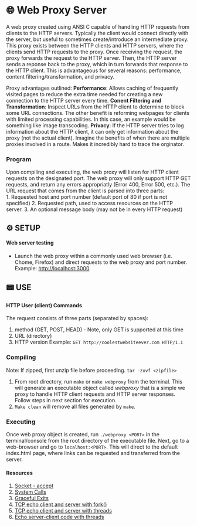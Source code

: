 # 🌐 Web Proxy Server
A web proxy created using ANSI C capable of handling HTTP requests from clients to the HTTP servers. Typically the client would connect directly with the server, but useful to sometimes create/introduce an intermediate proxy. This proxy exists between the HTTP clients and HTTP servers, where the clients send HTTP requests to the proxy. Once receiving the request, the proxy forwards the request to the HTTP server. Then, the HTTP server sends a reponse back to the proxy, which in turn forwards that response to the HTTP client. This is advantageous for several reasons: performance, content filtering/transformation, and privacy. 

Proxy advantages outlined:
  **Performance**: Allows caching of frequently visited pages to reduce the extra time needed for creating a new connection to the HTTP server every time.
  **Conent Filtering and Transformation**: Inspect URLs from the HTTP client to determine to block some URL connections. The other benefit is reforming webpages for clients with limited processing capabilities. In this case, an example would be something like image transcoding.
  **Privacy**: If the HTTP server tries to log information about the HTTP client, it can only get information about the proxy (not the actual client). Imagine the benefits of when there are multiple proxies involved in a route. Makes it incredibly hard to trace the orginator.

### Program
Upon compiling and executing, the web proxy will listen for HTTP client requests on the designated port. The web proxy will only support HTTP GET requests, and return any errors appropriatly (Error 400, Error 500, etc.). The URL request that comes from the client is parsed into three parts:  
    1. Requested host and port number (default port of 80 if port is not specified)
    2. Requested path, used to access resources on the HTTP server.
    3. An optional message body (may not be in every HTTP request)

## ⚙️ SETUP
#### Web server testing
  - Launch the web proxy within a commonly used web browser (i.e. Chome, Firefox) and direct requests to the web proxy and port number. Example: [http://localhost:3000](http://localhost:3000).

## 📟 USE
#### HTTP User (client) Commands
The request consists of three parts (separated by spaces):
1. method (GET, POST, HEAD) - Note, only GET is supported at this time
2. URL (directory)
3. HTTP version
Example: `GET http://coolestwebsiteever.com HTTP/1.1`

### Compiling
  Note: If zipped, first unzip file before proceeding. `tar -zxvf <zipfile>`
  1. From root directory, run `make` or `make webproxy` from the terminal. This will generate an executable object called *webproxy* that is a simple we proxy to handle HTTP client requests and HTTP server responses. Follow steps in next section for execution.
  2. `Make clean` will remove all files generated by `make`.

### Executing
  Once web proxy object is created, run `./webproxy <PORT>` in the terminal/console from the root directory of the executable file. Next, go to a web-browser and go to `localhost:<PORT>`. This will direct to the default index.html page, where links can be requested and transferred from the server.  

#### Resources
1. [Socket - accept](https://man7.org/linux/man-pages/man2/accept.2.html)
2. [System Calls](http://codewiki.wikidot.com/c:system-calls:open)
3. [Graceful Exits](https://www.systutorials.com/catching-the-signal-sent-by-kill-in-c-on-linux/)
4. [TCP echo client and server with fork()](http://www.cs.dartmouth.edu/~campbell/cs50/socketprogramming.html)
5. [TCP echo client and server with threads](http://www.binarytides.com/server-client-example-c-sockets-linux/)
6. [Echo server-client code with threads](http://www.csc.villanova.edu/~mdamian/sockets/echoC.htm)